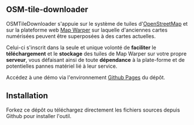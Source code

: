 ## OSM-tile-downloader

OSMTileDownloader s'appuie sur le système de tuiles d'[OpenStreetMap](https://wiki.openstreetmap.org/wiki/Tiles) et sur la plateforme web [Map Warper](https://mapwarper.net/) sur laquelle d'anciennes cartes numérisées peuvent être superposées à des cartes actuelles.

Celui-ci s'inscrit dans la seule et unique volonté de **faciliter** le **téléchargement** et le **stockage** des tuiles de Map Warper sur votre propre **serveur**, vous défaisant ainsi de toute **dépendance** à la plate-forme et de potentielles pannes matériel lié à leur service.

Accédez à une démo via l'environnement [Github Pages](https://ulysseee.github.io/osm-tile-downloader/) du dépôt.

## Installation

Forkez ce dépôt ou téléchargez directement les fichiers sources depuis Github pour installer l'outil.